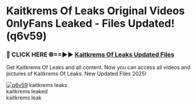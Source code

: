 # Kaitkrems Of Leaks Original Videos 0nlyFans Leaked - Files Updated! (q6v59)

<h3>🔴 CLICK HERE 🌐==►► <a href="https://tinyurl.com/x26r9saj" rel="nofollow">Kaitkrems Of Leaks Updated Files</a></h3>

Get Kaitkrems Of Leaks and all content. Now you can access all videos and pictures of Kaitkrems Of Leaks. New Updated Files 2025!

[![q6v59](https://i.imgur.com/LkgZPqh.gif)](https://tinyurl.com/x26r9saj)
kaitkrems leaks<br>
kaitkrems leaked<br>
kaitkrems leak